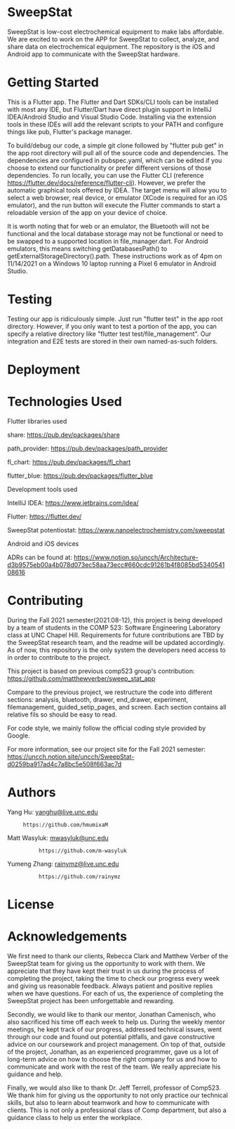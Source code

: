 # SweepStat
SweepStat is low-cost electrochemical equipment to make labs affordable. We are excited to work on the APP for SweepStat to collect, analyze, and share data on electrochemical equipment. The repository is the iOS and Android app to communicate with the SweepStat hardware. 


# Getting Started
This is a Flutter app. The Flutter and Dart SDKs/CLI tools can be installed with most any IDE, but Flutter/Dart have direct plugin support in IntelliJ IDEA/Android Studio and Visual Studio Code. Installing via the extension tools in these IDEs will add the relevant scripts to your PATH and configure things like pub, Flutter's package manager.

To build/debug our code, a simple git clone followed by "flutter pub get" in the app root directory will pull all of the source code and dependencies. The dependencies are configured in pubspec.yaml, which can be edited if you choose to extend our functionality or prefer different versions of those dependencies. To run locally, you can use the Flutter CLI (reference https://flutter.dev/docs/reference/flutter-cli). However, we prefer the automatic graphical tools offered by IDEA. The target menu will allow you to select a web browser, real device, or emulator (XCode is required for an iOS emulator), and the run button will execute the Flutter commands to start a reloadable version of the app on your device of choice. 

It is worth noting that for web or an emulator, the Bluetooth will not be functional and the local database storage may not be functional or need to be swapped to a supported location in file_manager.dart. For Android emulators, this means switching getDatabasesPath() to getExternalStorageDirectory().path. These instructions work as of 4pm on 11/14/2021 on a Windows 10 laptop running a Pixel 6 emulator in Android Studio.


# Testing
Testing our app is ridiculously simple. Just run "flutter test" in the app root directory. However, if you only want to test a portion of the app, you can specify a relative directory like "flutter test test/file_management". Our integration and E2E tests are stored in their own named-as-such folders.

# Deployment


# Technologies Used
Flutter libraries used

share: https://pub.dev/packages/share

path_provider: https://pub.dev/packages/path_provider

fl_chart: https://pub.dev/packages/fl_chart

flutter_blue: https://pub.dev/packages/flutter_blue


Development tools used

IntelliJ IDEA: https://www.jetbrains.com/idea/

Flutter: https://flutter.dev/

SweepStat potentiostat: https://www.nanoelectrochemistry.com/sweepstat

Android and iOS devices


ADRs can be found at: https://www.notion.so/uncch/Architecture-d3b9575eb00a4b078d073ec58aa73ecc#660cdc91261b4f8085bd534054108616

# Contributing
During the Fall 2021 semester(2021.08-12), this project is being developed by a team of students in the COMP 523: Software Engineering Laboratory class at UNC Chapel Hill. Requirements for future contributions are TBD by the SweepStat research team, and the readme will be updated accordingly. As of now, this repository is the only system the developers need access to in order to contribute to the project. 

This project is based on previous comp523 group's contribution: https://github.com/matthewverber/sweep_stat_app

Compare to the previous project, we restructure the code into different sections: analysis, bluetooth, drawer, end_drawer, experiment, filemanagement, guided_setip_pages, and screen. Each section contains all relative fils so should be easy to read. 

For code style, we mainly follow the official coding style provided by Google.

For more information, see our project site for the Fall 2021 semester:
https://uncch.notion.site/uncch/SweepStat-d0259ba917ad4c7a8bc5e508f663ac7d

# Authors

Yang Hu: yanghu@live.unc.edu

         https://github.com/hmumixaM
         
Matt Wasyluk: mwasyluk@unc.edu

              https://github.com/m-wasyluk
              
Yumeng Zhang: rainymz@live.unc.edu

              https://github.com/rainymz

# License


# Acknowledgements
We first need to thank our clients, Rebecca Clark and Matthew Verber of the SweepStat team for giving us the opportunity to work with them. We appreciate that they have kept their trust in us during the process of completing the project, taking the time to check our progress every week and giving us reasonable feedback. Always patient and positive replies when we have questions. For each of us, the experience of completing the SweepStat project has been unforgettable and rewarding.

Secondly, we would like to thank our mentor, Jonathan Camenisch, who also sacrificed his time off each week to help us. During the weekly mentor meetings, he kept track of our progress, addressed technical issues, went through our code and found out potential pitfalls, and gave constructive advice on our coursework and project management. On top of that, outside of the project, Jonathan, as an experienced programmer, gave us a lot of long-term advice on how to choose the right company for us and how to communicate and work with the rest of the team. We really appreciate his guidance and help.

Finally, we would also like to thank Dr. Jeff Terrell, professor of Comp523. We thank him for giving us the opportunity to not only practice our technical skills, but also to learn about teamwork and how to communicate with clients. This is not only a professional class of Comp department, but also a guidance class to help us enter the workplace.
